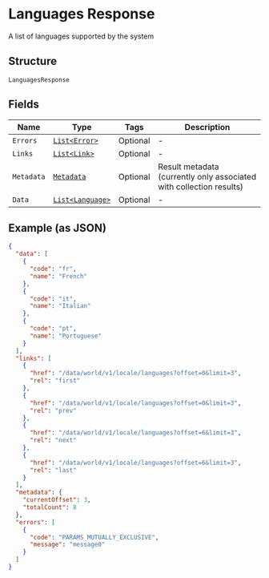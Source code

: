 
# Languages Response

A list of languages supported by the system

## Structure

`LanguagesResponse`

## Fields

| Name | Type | Tags | Description |
|  --- | --- | --- | --- |
| `Errors` | [`List<Error>`](../../doc/models/error.md) | Optional | - |
| `Links` | [`List<Link>`](../../doc/models/link.md) | Optional | - |
| `Metadata` | [`Metadata`](../../doc/models/metadata.md) | Optional | Result metadata (currently only associated with collection results) |
| `Data` | [`List<Language>`](../../doc/models/language.md) | Optional | - |

## Example (as JSON)

```json
{
  "data": [
    {
      "code": "fr",
      "name": "French"
    },
    {
      "code": "it",
      "name": "Italian"
    },
    {
      "code": "pt",
      "name": "Portuguese"
    }
  ],
  "links": [
    {
      "href": "/data/world/v1/locale/languages?offset=0&limit=3",
      "rel": "first"
    },
    {
      "href": "/data/world/v1/locale/languages?offset=0&limit=3",
      "rel": "prev"
    },
    {
      "href": "/data/world/v1/locale/languages?offset=6&limit=3",
      "rel": "next"
    },
    {
      "href": "/data/world/v1/locale/languages?offset=6&limit=3",
      "rel": "last"
    }
  ],
  "metadata": {
    "currentOffset": 3,
    "totalCount": 8
  },
  "errors": [
    {
      "code": "PARAMS_MUTUALLY_EXCLUSIVE",
      "message": "message0"
    }
  ]
}
```

